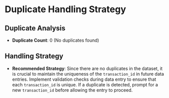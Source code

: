 # Duplicate Handling Strategy

## Duplicate Analysis
- **Duplicate Count**: 0 (No duplicates found)

## Handling Strategy
- **Recommended Strategy**: Since there are no duplicates in the dataset, it is crucial to maintain the uniqueness of the `transaction_id` in future data entries. Implement validation checks during data entry to ensure that each `transaction_id` is unique. If a duplicate is detected, prompt for a new `transaction_id` before allowing the entry to proceed.